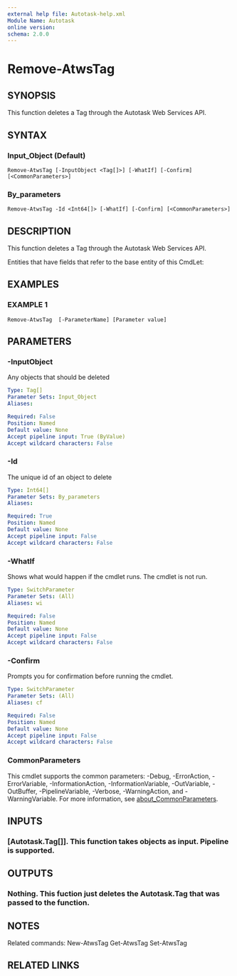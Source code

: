 ```yaml
---
external help file: Autotask-help.xml
Module Name: Autotask
online version:
schema: 2.0.0
---
```


# Remove-AtwsTag

## SYNOPSIS
This function deletes a Tag through the Autotask Web Services API.

## SYNTAX

### Input_Object (Default)
```
Remove-AtwsTag [-InputObject <Tag[]>] [-WhatIf] [-Confirm] [<CommonParameters>]
```

### By_parameters
```
Remove-AtwsTag -Id <Int64[]> [-WhatIf] [-Confirm] [<CommonParameters>]
```

## DESCRIPTION
This function deletes a Tag through the Autotask Web Services API.

Entities that have fields that refer to the base entity of this CmdLet:

## EXAMPLES

### EXAMPLE 1
```
Remove-AtwsTag  [-ParameterName] [Parameter value]
```

## PARAMETERS

### -InputObject
Any objects that should be deleted

```yaml
Type: Tag[]
Parameter Sets: Input_Object
Aliases:

Required: False
Position: Named
Default value: None
Accept pipeline input: True (ByValue)
Accept wildcard characters: False
```

### -Id
The unique id of an object to delete

```yaml
Type: Int64[]
Parameter Sets: By_parameters
Aliases:

Required: True
Position: Named
Default value: None
Accept pipeline input: False
Accept wildcard characters: False
```

### -WhatIf
Shows what would happen if the cmdlet runs.
The cmdlet is not run.

```yaml
Type: SwitchParameter
Parameter Sets: (All)
Aliases: wi

Required: False
Position: Named
Default value: None
Accept pipeline input: False
Accept wildcard characters: False
```

### -Confirm
Prompts you for confirmation before running the cmdlet.

```yaml
Type: SwitchParameter
Parameter Sets: (All)
Aliases: cf

Required: False
Position: Named
Default value: None
Accept pipeline input: False
Accept wildcard characters: False
```

### CommonParameters
This cmdlet supports the common parameters: -Debug, -ErrorAction, -ErrorVariable, -InformationAction, -InformationVariable, -OutVariable, -OutBuffer, -PipelineVariable, -Verbose, -WarningAction, and -WarningVariable. For more information, see [about_CommonParameters](http://go.microsoft.com/fwlink/?LinkID=113216).

## INPUTS

### [Autotask.Tag[]]. This function takes objects as input. Pipeline is supported.
## OUTPUTS

### Nothing. This fuction just deletes the Autotask.Tag that was passed to the function.
## NOTES
Related commands:
New-AtwsTag
 Get-AtwsTag
 Set-AtwsTag

## RELATED LINKS
